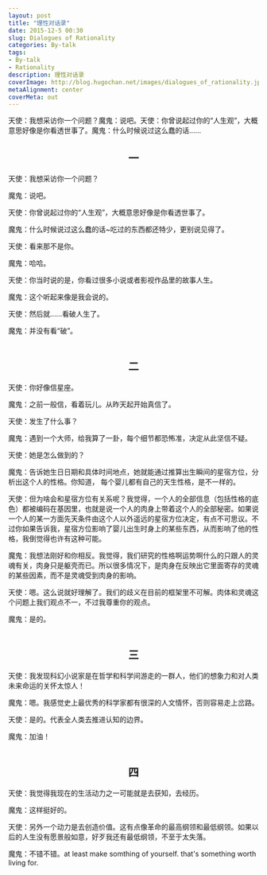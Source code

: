 ```yaml
---
layout: post
title: "理性对话录"
date: 2015-12-5 00:30
slug: Dialogues of Rationality
categories: By-talk
tags: 
- By-talk
- Rationality
description: 理性对话录
coverImage: http://blog.hugochan.net/images/dialogues_of_rationality.jpg
metaAlignment: center
coverMeta: out
---
```


天使：我想采访你一个问题？魔鬼：说吧。天使：你曾说起过你的“人生观”，大概意思好像是你看透世事了。魔鬼：什么时候说过这么蠢的话……
<!-- more --> <!-- excerpt -->

## <center>一</center>
天使：我想采访你一个问题？

魔鬼：说吧。

天使：你曾说起过你的“人生观”，大概意思好像是你看透世事了。

魔鬼：什么时候说过这么蠢的话~吃过的东西都还特少，更别说见得了。

天使：看来那不是你。

魔鬼：哈哈。

天使：你当时说的是，你看过很多小说或者影视作品里的故事人生。

魔鬼：这个听起来像是我会说的。

天使：然后就……看破人生了。

魔鬼：并没有看“破”。  
<br />

## <center>二</center>
天使：你好像信星座。

魔鬼：之前一般信，看着玩儿。从昨天起开始真信了。

天使：发生了什么事？

魔鬼：遇到一个大师，给我算了一卦，每个细节都恐怖准，决定从此坚信不疑。

天使：她是怎么做到的？

魔鬼：告诉她生日日期和具体时间地点，她就能通过推算出生瞬间的星宿方位，分析出这个人的性格。你知道，
每个婴儿都有自己的天生性格，是不一样的。

天使：但为啥会和星宿方位有关系呢？我觉得，一个人的全部信息（包括性格的底色）都被编码在基因里，也就是说一个人的肉身上带着这个人的全部秘密。如果说一个人的某一方面先天条件由这个人以外遥远的星宿方位决定，有点不可思议。不过你如果告诉我，星宿方位影响了婴儿出生时身上的某些东西，从而影响了他的性格，我倒觉得也许有这种可能。

魔鬼：我想法刚好和你相反。我觉得，我们研究的性格啊运势啊什么的只跟人的灵魂有关，肉身只是躯壳而已。所以很多情况下，是肉身在反映出它里面寄存的灵魂的某些因素，而不是灵魂受到肉身的影响。

天使：嗯。这么说就好理解了。我们的歧义在目前的框架里不可解。肉体和灵魂这个问题上我们观点不一，不过我尊重你的观点。

魔鬼：是的。  
<br />

## <center>三</center>
天使：我发现科幻小说家是在哲学和科学间游走的一群人，他们的想象力和对人类未来命运的关怀太惊人！

魔鬼：嗯。我感觉史上最优秀的科学家都有很深的人文情怀，否则容易走上岔路。

天使：是的。代表全人类去推进认知的边界。

魔鬼：加油！  
<br />

## <center>四</center>
天使：我觉得我现在的生活动力之一可能就是去获知，去经历。

魔鬼：这样挺好的。

天使：另外一个动力是去创造价值。这有点像革命的最高纲领和最低纲领。如果以后的人生没有愿景般如意，好歹我还有最低纲领，不至于太失落。

魔鬼：不错不错。at least make somthing of yourself. that's something worth living for.
